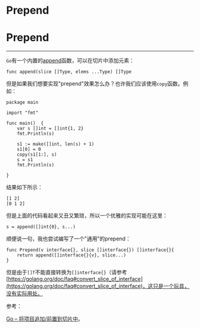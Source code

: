 # Prepend

# Prepend

* * *

`Go`有一个内置的[append](https://golang.org/pkg/builtin/#append)函数，可以在切片中添加元素：

```
func append(slice []Type, elems ...Type) []Type 
```

但是如果我们想要实现"prepend"效果怎么办？也许我们应该使用`copy`函数。例如：

```
package main

import "fmt"

func main()  {
    var s []int = []int{1, 2}
    fmt.Println(s)

    s1 := make([]int, len(s) + 1)
    s1[0] = 0
    copy(s1[1:], s)
    s = s1
    fmt.Println(s)

} 
```

结果如下所示：

```
[1 2]
[0 1 2] 
```

但是上面的代码看起来又丑又繁琐，所以一个优雅的实现可能在这里：

```
s = append([]int{0}, s...) 
```

顺便说一句，我也尝试编写了一个"通用"的prepend：

```
func Prepend(v interface{}, slice []interface{}) []interface{}{
    return append([]interface{}{v}, slice...)
} 
```

但是由于`[]T`不能直接转换为`[]interface{}`（请参考[https://golang.org/doc/faq#convert_slice_of_interface](https://golang.org/doc/faq#convert_slice_of_interface)，这只是一个玩具，没有实际用处。

参考：

[Go – 将项目追加/前置到切片中](https://codingair.wordpress.com/2014/07/18/go-appendprepend-item-into-slice/)。
